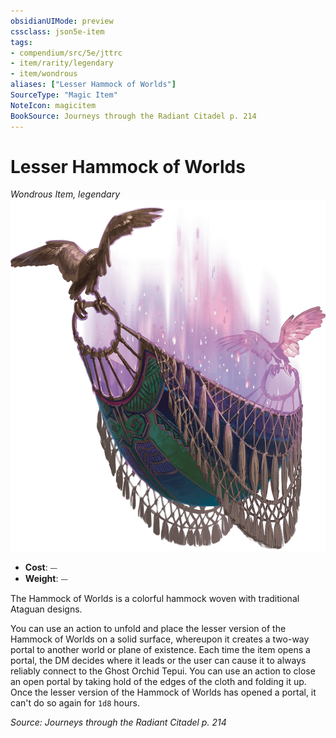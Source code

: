 ```yaml
---
obsidianUIMode: preview
cssclass: json5e-item
tags:
- compendium/src/5e/jttrc
- item/rarity/legendary
- item/wondrous
aliases: ["Lesser Hammock of Worlds"]
SourceType: "Magic Item"
NoteIcon: magicitem
BookSource: Journeys through the Radiant Citadel p. 214
---
```

# Lesser Hammock of Worlds
*Wondrous Item, legendary*  
![](https://raw.githubusercontent.com/5etools-mirror-2/5etools-img/main/items/JttRC/Hammock%20of%20Worlds.webp#right)  

- **Cost**: ⏤
- **Weight**: ⏤

The Hammock of Worlds is a colorful hammock woven with traditional Ataguan designs.

You can use an action to unfold and place the lesser version of the Hammock of Worlds on a solid surface, whereupon it creates a two-way portal to another world or plane of existence. Each time the item opens a portal, the DM decides where it leads or the user can cause it to always reliably connect to the Ghost Orchid Tepui. You can use an action to close an open portal by taking hold of the edges of the cloth and folding it up. Once the lesser version of the Hammock of Worlds has opened a portal, it can't do so again for `1d8` hours.

*Source: Journeys through the Radiant Citadel p. 214*